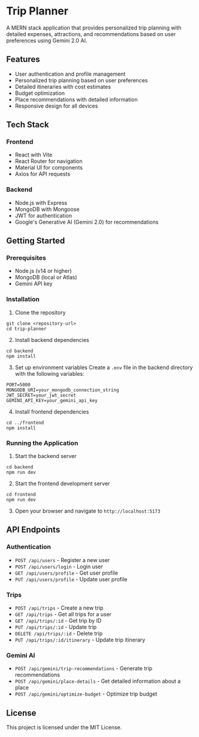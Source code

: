 # Trip Planner

A MERN stack application that provides personalized trip planning with detailed expenses, attractions, and recommendations based on user preferences using Gemini 2.0 AI.

## Features

- User authentication and profile management
- Personalized trip planning based on user preferences
- Detailed itineraries with cost estimates
- Budget optimization
- Place recommendations with detailed information
- Responsive design for all devices

## Tech Stack

### Frontend

- React with Vite
- React Router for navigation
- Material UI for components
- Axios for API requests

### Backend

- Node.js with Express
- MongoDB with Mongoose
- JWT for authentication
- Google's Generative AI (Gemini 2.0) for recommendations

## Getting Started

### Prerequisites

- Node.js (v14 or higher)
- MongoDB (local or Atlas)
- Gemini API key

### Installation

1. Clone the repository

```
git clone <repository-url>
cd trip-planner
```

2. Install backend dependencies

```
cd backend
npm install
```

3. Set up environment variables
   Create a `.env` file in the backend directory with the following variables:

```
PORT=5000
MONGODB_URI=your_mongodb_connection_string
JWT_SECRET=your_jwt_secret
GEMINI_API_KEY=your_gemini_api_key
```

4. Install frontend dependencies

```
cd ../frontend
npm install
```

### Running the Application

1. Start the backend server

```
cd backend
npm run dev
```

2. Start the frontend development server

```
cd frontend
npm run dev
```

3. Open your browser and navigate to `http://localhost:5173`

## API Endpoints

### Authentication

- `POST /api/users` - Register a new user
- `POST /api/users/login` - Login user
- `GET /api/users/profile` - Get user profile
- `PUT /api/users/profile` - Update user profile

### Trips

- `POST /api/trips` - Create a new trip
- `GET /api/trips` - Get all trips for a user
- `GET /api/trips/:id` - Get trip by ID
- `PUT /api/trips/:id` - Update trip
- `DELETE /api/trips/:id` - Delete trip
- `PUT /api/trips/:id/itinerary` - Update trip itinerary

### Gemini AI

- `POST /api/gemini/trip-recommendations` - Generate trip recommendations
- `POST /api/gemini/place-details` - Get detailed information about a place
- `POST /api/gemini/optimize-budget` - Optimize trip budget

## License

This project is licensed under the MIT License.
